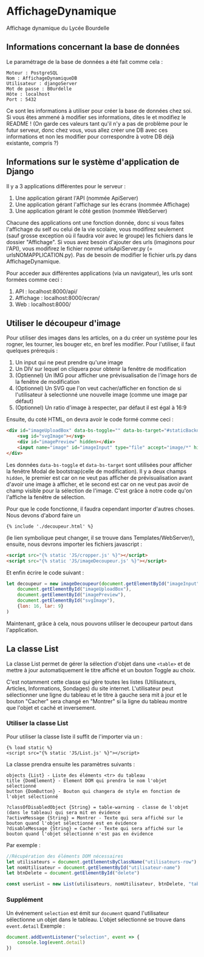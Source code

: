 # AffichageDynamique
Affichage dynamique du Lycée Bourdelle

## Informations concernant la base de données
Le paramétrage de la base de données a été fait comme cela :
```
Moteur : PostgreSQL
Nom : AffichageDynamiqueDB
Utilisateur : djangoServer
Mot de passe : B0urdelle
Hôte : localhost
Port : 5432
```
Ce sont les informations à utiliser pour créer la base de données chez soi. Si vous êtes ammené à modifier ses informations, dites le et modifiez le README ! (On garde ces valeurs tant qu'il n'y a pas de problème pour le futur serveur, donc chez vous, vous allez créer une DB avec ces informations et non les modifier pour correspondre à votre DB déjà existante, compris ?)

## Informations sur le système d'application de Django
Il y a 3 applications différentes pour le serveur :
1) Une application gérant l'API (nommée ApiServer)
2) Une application gérant l'affichage sur les écrans (nommée Affichage)
3) Une application gérant le côté gestion (nommée WebServer)

Chacune des applications ont une fonction donnée, donc si vous faites l'affichage du self ou celui de la vie scolaire, vous modifirez seulement (sauf grosse exception où il faudra voir avec le groupe) les fichiers dans le dossier "Affichage". Si vous avez besoin d'ajouter des urls (imaginons pour l'API), vous modifirez le fichier nommé urlsApiServer.py (= urlsNOMAPPLICATION.py). Pas de besoin de modifier le fichier urls.py dans AffichageDynamique.

Pour acceder aux différentes applications (via un navigateur), les urls sont formées comme ceci :
1) API : localhost:8000/api/
2) Affichage : localhost:8000/ecran/
3) Web : localhost:8000/

## Utiliser le découpeur d'image
Pour utiliser des images dans les articles, on a du créer un système pour les rogner, les tourner, les bouger etc, en bref les modifier. Pour l'utiliser, il faut quelques prérequis :
1) Un input qui ne peut prendre qu'une image
2) Un DIV sur lequel on cliquera pour obtenir la fenêtre de modification
3) (Optiennel) Un IMG pour afficher une prévisualisation de l'image hors de la fenêtre de modification
4) (Optionnel) Un SVG que l'on veut cacher/afficher en fonction de si l'utilisateur à selectionné une nouvelle image (comme une image par défaut)
5) (Optionnel) Un ratio d'image à respecter, par défaut il est égal à 16:9 

Ensuite, du coté HTML, on devra avoir le code formé comme ceci :
```html
<div id="imageUploadBox" data-bs-toggle="" data-bs-target="#staticBackdrop">
    <svg id="svgImage"></svg>
    <div id="imagePreview" hidden></div>
    <input name="image" id="imageInput" type="file" accept="image/*" hidden>
</div>
```
Les données `data-bs-toggle` et `data-bs-target` sont utilisées pour afficher la fenêtre Modal de bootstrap(celle de modification). Il y a deux champs `hidden`, le premier est car on ne veut pas afficher de prévisualisation avant d'avoir une image à afficher, et le second est car on ne veut pas avoir de champ visible pour la sélection de l'image. C'est grâce à notre code qu'on l'affiche la fenêtre de sélection.

Pour que le code fonctionne, il faudra cependant importer d'autres choses. Nous devons d'abord faire un 
```django
{% include './decoupeur.html' %}
``` 
(le lien symbolique peut changer, il se trouve dans Templates/WebServer/), ensuite, nous devrons importer les fichiers javascript :
```html
<script src="{% static 'JS/cropper.js' %}"></script>
<script src="{% static 'JS/imageDecoupeur.js' %}"></script>
```
Et enfin écrire le code suivant :
```javascript
let decoupeur = new imageDecoupeur(document.getElementById("imageInput"), 
    document.getElementById("imageUploadBox"),
    document.getElementById("imagePreview"),
    document.getElementById("svgImage"),
    {lon: 16, lar: 9}
)
```

Maintenant, grâce à cela, nous pouvons utiliser le decoupeur partout dans l'application.

## La classe List
La classe List permet de gérer la sélection d'objet dans une ```<table>``` et de mettre à jour automatiquement le titre affiché et un bouton Toggle au choix.

C'est notamment cette classe qui gère toutes les listes (Utilisateurs, Articles, Informations, Sondages) du site internet. L'utilisateur peut sélectionner une ligne du tableau et le titre à gauche sera mit à jour et le bouton "Cacher" sera changé en "Montrer" si la ligne du tableau montre que l'objet et caché et inversement.

### Utiliser la classe List
Pour utiliser la classe liste il suffit de l'importer via un :
```django
{% load static %}
<script src="{% static 'JS/List.js' %}"></script>
```
La classe prendra ensuite les paramètres suivants :
```
objects {List} - Liste des éléments <tr> du tableau
title {DomElement} - Element DOM qui prendra le nom l'objet sélectionné 
button {DomButton} - Bouton qui changera de style en fonction de l'objet sélectionné

?classOfDisabledObject {String} = table-warning - classe de l'objet (dans le tableau) qui sera mit en évidence 
?activeMessage {String} = Montrer - Texte qui sera affiché sur le bouton quand l'objet sélectionné est en évidence
?disableMessage {String} = Cacher - Texte qui sera affiché sur le bouton quand l'objet sélectionné n'est pas en évidence
```
Par exemple :
```javascript
//Récupération des éléments DOM nécessaires
let utilisateurs = document.getElementsByClassName("utilisateurs-row")
let nomUtilisateur = document.getElementById("utilisateur-name")
let btnDelete = document.getElementById("delete")

const userList = new List(utilisateurs, nomUtilisateur, btnDelete, "table-danger", "Activer", "Désactiver")
```

### Supplément
Un événement ```selection``` est émit sur ```document``` quand l'utilisateur sélectionne un objet dans le tableau.
L'objet sélectionné se trouve dans ```event.detail```
Exemple : 
```javascript
document.addEventListener("selection", event => {
    console.log(event.detail)
})
```
